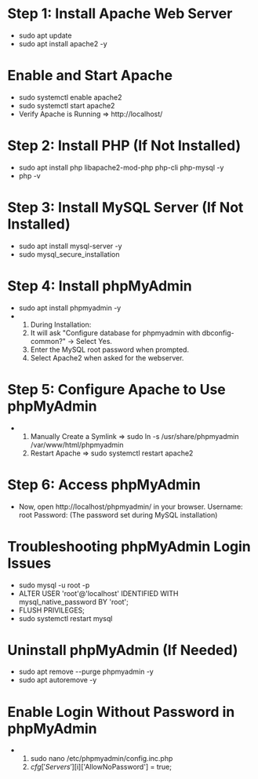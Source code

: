 # Step 1: Install Apache Web Server
- sudo apt update
- sudo apt install apache2 -y
# Enable and Start Apache
- sudo systemctl enable apache2
- sudo systemctl start apache2
- Verify Apache is Running => http://localhost/
# Step 2: Install PHP (If Not Installed)
- sudo apt install php libapache2-mod-php php-cli php-mysql -y
- php -v
# Step 3: Install MySQL Server (If Not Installed)
- sudo apt install mysql-server -y
- sudo mysql_secure_installation
# Step 4: Install phpMyAdmin
- sudo apt install phpmyadmin -y
- 1. During Installation:
  2. It will ask "Configure database for phpmyadmin with dbconfig-common?" → Select Yes.
  3. Enter the MySQL root password when prompted.
  4. Select Apache2 when asked for the webserver.
# Step 5: Configure Apache to Use phpMyAdmin
- 1. Manually Create a Symlink => sudo ln -s /usr/share/phpmyadmin /var/www/html/phpmyadmin
  2. Restart Apache => sudo systemctl restart apache2
# Step 6: Access phpMyAdmin
- Now, open http://localhost/phpmyadmin/ in your browser.
  Username: root
  Password: (The password set during MySQL installation)

# Troubleshooting phpMyAdmin Login Issues
- sudo mysql -u root -p
- ALTER USER 'root'@'localhost' IDENTIFIED WITH mysql_native_password BY 'root';
- FLUSH PRIVILEGES;
- sudo systemctl restart mysql
# Uninstall phpMyAdmin (If Needed)
- sudo apt remove --purge phpmyadmin -y
- sudo apt autoremove -y

# Enable Login Without Password in phpMyAdmin
- 1. sudo nano /etc/phpmyadmin/config.inc.php
  2. $cfg['Servers'][$i]['AllowNoPassword'] = true;
